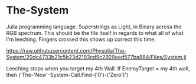 # The-System
Julia programming language. Superstrings as Light, in Binary across the RGB spectrum. 
This should be the file itself in regards to what all of what I'm leeching. 
Fingers crossed this shows up correct this time.

https://raw.githubusercontent.com/Physolia/The-System/20dc4733b21c5b23d2193cd9c2929eed577ba884/Files/System.jl

Leeching stops when you target my 4th Wall.
If EnemyTarget = my 4th wall, then 
('The-'New'-System-Call.Find-('0')-('Zero')')
